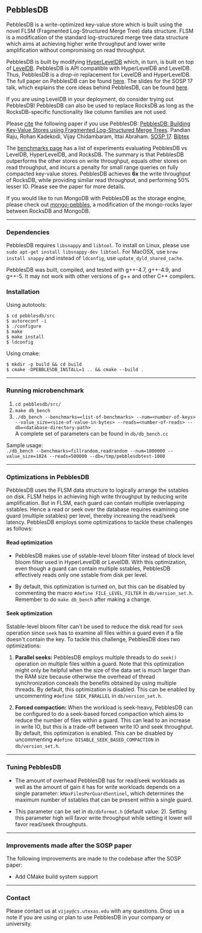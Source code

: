 ## PebblesDB

PebblesDB is a write-optimized key-value store which is built using
the novel FLSM (Fragmented Log-Structured Merge Tree) data
structure. FLSM is a modification of the standard log-structured merge tree data structure which
aims at achieving higher write throughput and lower write
amplification without compromising on read throughput.

PebblesDB is built by modifying
[HyperLevelDB](https://github.com/rescrv/HyperLevelDB) which, in turn,
is built on top of
[LevelDB](https://github.com/google/leveldb). PebblesDB is API
compatible with HyperLevelDB and LevelDB. Thus, PebblesDB is a
*drop-in* replacement for LevelDB and HyperLevelDB. The full paper on
PebblesDB can be found
[here](http://www.cs.utexas.edu/~vijay/papers/sosp17-pebblesdb.pdf
"PebblesDB SOSP'17"). The slides for the SOSP 17 talk, which explains the core ideas behind PebblesDB, can be found [here](http://www.cs.utexas.edu/~vijay/papers/pebblesdb-sosp17-slides.pdf). 

If you are using LevelDB in your deployment, do consider trying out
PebblesDB! PebblesDB can also be used to replace RocksDB as long as
the RocksDB-specific functionality like column families are not used.

Please
[cite](http://www.cs.utexas.edu/~vijay/bibtex/sosp17-pebblesdb.bib)
the following paper if you use PebblesDB: [PebblesDB: Building
Key-Value Stores using Fragmented Log-Structured Merge
Trees](http://www.cs.utexas.edu/~vijay/papers/sosp17-pebblesdb.pdf). Pandian
Raju, Rohan Kadekodi, Vijay Chidambaram, Ittai Abraham. [SOSP
17](https://www.sigops.org/sosp/sosp17/). [Bibtex](http://www.cs.utexas.edu/~vijay/bibtex/sosp17-pebblesdb.bib)

The [benchmarks
page](https://github.com/utsaslab/pebblesdb/blob/master/benchmark.md)
has a list of experiments evaluating PebblesDB vs LevelDB,
HyperLevelDB, and RocksDB. The summary is that PebblesDB outperforms
the other stores on write throughput, equals other stores on read
throughput, and incurs a penalty for small range queries on fully
compacted key-value stores. PebblesDB achieves **6x** the write throughput of RocksDB, while providing similar read throughput, and performing 50% lesser IO. Please see the paper for more details.

If you would like to run MongoDB with PebblesDB as the storage engine, please check out [mongo-pebbles](https://github.com/utsaslab/mongo-pebbles), a modification of the mongo-rocks layer between RocksDB and MongoDB. 
___

### Dependencies

PebblesDB requires `libsnappy` and `libtool`. To install on Linux, please use
`sudo apt-get install libsnappy-dev libtool`. For MacOSX, use `brew install snappy` and instead of `ldconfig`, use `update_dyld_shared_cache`.

PebblesDB was built, compiled, and tested with g++-4.7, g++-4.9, and g++-5. It may not work with other versions of g++ and other C++ compilers. 

### Installation

Using autotools:

```shell
$ cd pebblesdb/src
$ autoreconf -i
$ ./configure
$ make
$ make install
$ ldconfig
```

Using cmake:

```shell
$ mkdir -p build && cd build
$ cmake -DPEBBLESDB_INSTALL=1 .. && cmake --build .
```

___

### Running microbenchmark
1. `cd pebblesdb/src/`
2. `make db_bench`  
3. `./db_bench --benchmarks=<list-of-benchmarks> --num=<number-of-keys> --value_size=<size-of-value-in-bytes> --reads=<number-of-reads> --db=<database-directory-path>`  
A complete set of parameters can be found in `db/db_bench.cc`  

Sample usage:  
`./db_bench --benchmarks=fillrandom,readrandom --num=1000000 --value_size=1024 --reads=500000 --db=/tmp/pebblesdbtest-1000`

___

### Optimizations in PebblesDB

PebblesDB uses the FLSM data structure to logically arrange the sstables
on disk. FLSM helps in achieving high write throughput by reducing
write amplification. But in FLSM, each guard can contain multiple
overlapping sstables. Hence a read or seek over the database requires
examining one guard (multiple sstables) per level, thereby increasing
the read/seek latency. PebblesDB employs some optimizations to tackle
these challenges as follows:

#### Read optimization

* PebblesDB makes use of sstable-level bloom filter instead of block
  level bloom filter used in HyperLevelDB or LevelDB. With this
  optimization, even though a guard can contain multiple sstables,
  PebblesDB effectively reads only one sstable from disk per level.

* By default, this optimization is turned on, but this can be disabled
  by commenting the macro `#define FILE_LEVEL_FILTER` in
  `db/version_set.h`. Remember to do `make db_bench` after making a
  change.

#### Seek optimization

Sstable-level bloom filter can't be used to reduce the disk read for
`seek` operation since `seek` has to examine all files within a guard
even if a file doesn't contain the key. To tackle this challenge,
PebblesDB does two optimizations:

1. **Parallel seeks:** PebblesDB employs multiple threads to do
`seek()` operation on multiple files within a guard. Note that this
optimization might only be helpful when the size of the data set is
much larger than the RAM size because otherwise the overhead of thread
synchronization conceals the benefits obtained by using multiple
threads.  By default, this optimization is disabled. This can be
enabled by uncommenting `#define SEEK_PARALLEL` in `db/version_set.h`.

2. **Forced compaction:** When the workload is seek-heavy, PebblesDB
can be configured to do a seek-based forced compaction which aims to
reduce the number of files within a guard. This can lead to an
increase in write IO, but this is a trade-off between write IO and
seek throughput.  By default, this optimization is enabled. This can
be disabled by uncommenting `#define DISABLE_SEEK_BASED_COMPACTION` in
`db/version_set.h`.

___

### Tuning PebblesDB

* The amount of overhead PebblesDB has for read/seek workloads as well
  as the amount of gain it has for write workloads depends on a single
  parameter: `kMaxFilesPerGuardSentinel`, which determines the maximum
  number of sstables that can be present within a single guard.

* This parameter can be set in `db/dbformat.h` (default value:
  2). Setting this parameter high will favor write throughput while
  setting it lower will favor read/seek throughputs.

---
### Improvements made after the SOSP paper

The following improvements are made to the codebase after the SOSP paper:

- Add CMake build system support


---
### Contact

Please contact us at `vijay@cs.utexas.edu` with any questions.  Drop
us a note if you are using or plan to use PebblesDB in your company or
university.
 

